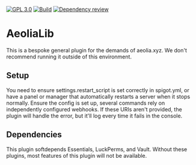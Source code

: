 [![GPL 3.0](https://img.shields.io/github/license/AeoliaXYZ/AeoliaLib?&logo=github&label=License)](LICENSE)
[![Build](https://github.com/AeoliaXYZ/AeoliaLib/actions/workflows/gradle.yml/badge.svg)](https://github.com/AeoliaXYZ/AshUtils/actions)
[![Dependency review](https://github.com/AeoliaXYZ/AeoliaLib/actions/workflows/dependency-review.yml/badge.svg)](https://github.com/AeoliaXYZ/AshUtils/actions)

# AeoliaLib
This is a bespoke general plugin for the demands of aeolia.xyz. We don't recommend running it outside of this environment.    
    
## Setup
You need to ensure settings.restart_script is set correctly in spigot.yml, or have a panel or manager that automatically restarts a server when it stops normally.
Ensure the config is set up, several commands rely on independently configured webhooks. If these URIs aren't provided, the plugin will handle the error, but it'll log every time it fails in the console.

## Dependencies
This plugin softdepends Essentials, LuckPerms, and Vault. Without these plugins, most features of this plugin will not be available.
